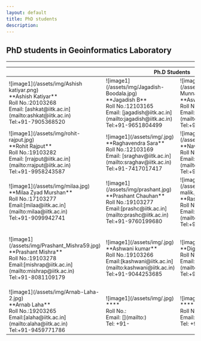```yaml
---
layout: default
title: PhD students
description:
---
```

## PhD students in Geoinformatics Laboratory


* * *
<table>
<colgroup>
<col width="25%" />
<col width="25%" />
<col width="25%" />
<col width="25%" />
</colgroup>
<thead>
<tr class="header">
<th colspan="4">Ph.D Students</th>
</tr>
</thead>
<tbody>
<tr>
<td markdown="span">![image1](/assets/img/Ashish katiyar.png)<br>
**Ashish Katiyar**<br>
Roll No.:20103268<br>
Email: [ashkat@iitk.ac.in](mailto:ashkat@iitk.ac.in)<br>
Tel:+91-7905368520
</td>
<td markdown="span">![image1](/assets/img/Jagadish-Boodala.jpg)<br>
**Jagadish B**<br>
Roll No.:12103165<br>
Email: [jagadish@iitk.ac.in](mailto:jagadish@iitk.ac.in)<br>
Tel:+91-9651804499
</td>
<td markdown="span">![image1](/assets/img/Aswani-Munnangi.jpg)<br>
**Aswani Munnangi**<br>
Roll No.:10203062<br>
Email: [aswanikm@iitk.ac.in](mailto:aswanikm@iitk.ac.in)<br>
Tel:+91-8299114924
</td>
<td markdown="span">![image1](/assets/img/ropesh-goyal.jpg)<br>
**Ropesh Goyal**<br>
Roll No.:16103275<br>
Email: [rupeshg@iitk.ac.in](mailto:rupeshg@iitk.ac.in)<br>
Tel:+91-7668652952
</td>
</tr>
<tr>
<td markdown="span">![image1](/assets/img/rohit-rajput.jpg)<br>
**Rohit Rajput**<br>
Roll No.:19103282<br>
Email: [rrajput@iitk.ac.in](mailto:rrajput@iitk.ac.in)<br>
Tel:+91-9958243587
</td>
<td markdown="span">![image1](/assets/img/.jpg)<br>
**Raghavendra Sara**<br>
Roll No.:12103169<br>
Email: [sraghav@iitk.ac.in](mailto:sraghav@iitk.ac.in)<br>
Tel:+91-7417017417
</td>
<td markdown="span">![image1](/assets/img/naveen.jpg)<br>
**Naveen R**<br>
Roll No.:12103166<br>
Email:[naveenr@iitk.ac.in](mailto:naveenr@iitk.ac.in)<br>
Tel:+91-8765181105
</td>
<td markdown="span">![image1](/assets/img/sujata.png)<br>
**Sujata Dhar**<br>
Roll No.:16103275<br>
Email:[sujata@iitk.ac.in](mailto:sujata@iitk.ac.in)<br>
Tel:+91-7224918036
</td>
</tr>
<tr>
<td markdown="span">![image1](/assets/img/milaa.jpg)<br>
**Milaa Zyad Murshan**<br>
Roll No.:17103277 <br>
Email:[milaa@iitk.ac.in](mailto:milaa@iitk.ac.in)<br>
Tel:+91-9099942741
</td>
<td markdown="span">![image1](/assets/img/prashant.jpg)<br>
**Prashant Chauhan**<br>
Roll No.:19103277 <br>
Email:[prashc@iitk.ac.in](mailto:prashc@iitk.ac.in)<br>
Tel:+91-9760199680
</td>
<td markdown="span">![image1](/assets/img/rashmi-malik.jpg)<br>
**Rashmi Malik**<br>
Roll No.:19103281 <br>
Email:[rashmi@iitk.ac.in](mailto:rashmi@iitk.ac.in)<br>
Tel:+91-8979197190
</td>
<td markdown="span">![image1](/assets/img/.jpg)<br>
**Sunil Kumar**<br>
Roll No.:19203270<br>
Email:[sunkmr@iitk.ac.in](mailto:sunkmr@iitk.ac.in)<br>
Tel:+91-8821848002
</td>
</tr>
<tr>
<td markdown="span">![image1](/assets/img/Prashant_Mishra59.jpg)<br>
**Prashant Mishra**<br>
Roll No.:19103278 <br>
Email:[mishrap@iitk.ac.in](mailto:mishrap@iitk.ac.in)<br>
Tel:+91-8081109179
</td>
<td markdown="span">![image1](/assets/img/.jpg)<br>
**Ashwani kumar**<br>
Roll No.:19103266 <br>
Email:[kashwani@iitk.ac.in](mailto:kashwani@iitk.ac.in)<br>
Tel:+91-9044253685
</td>
<td markdown="span">![image1](/assets/img/.jpg)<br>
**Digvijay Singh**<br>
Roll No.:19203267 <br>
Email:[sdigvijy@iitk.ac.in](mailto:sdigvijy@iitk.ac.in)<br>
Tel:+91-XXXXXXXXXX
</td>
<td markdown="span">![image1](/assets/img/Ibaad-Anwar.jpg)<br>
**Ibaad Anwar**<br>
Roll No.:20203263<br>
Email:[ibaadanwar20@iitk.ac.in](mailto:ibaadanwar20@iitk.ac.in )<br>
Tel:+91-9870502403
</td>
</tr>
<tr>
<td markdown="span">![image1](/assets/img/Arnab-Laha-2.jpg)<br>
**Arnab Laha**<br>
Roll No.:19203265<br>
Email:[alaha@iitk.ac.in](mailto:alaha@iitk.ac.in)<br>
Tel:+91-9459771786
</td>
<td markdown="span">![image1](/assets/img/.jpg)<br>
****<br>
Roll No.:  <br>
Email: [](mailto:)<br>
Tel: +91-
</td>
<td markdown="span">![image1](/assets/img/.jpg)<br>
****<br>
Roll No.:  <br>
Email: [](mailto:)<br>
Tel: +91-XXXXXXXXXX
</td>
<td markdown="span">![image1](/assets/img/.jpg)<br>
****<br>
Roll No.: <br>
Email: [](mailto:)<br>
Tel: +91-